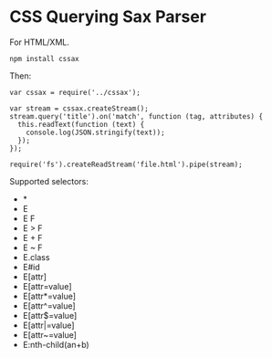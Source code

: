 # CSS Querying Sax Parser

For HTML/XML.

```
npm install cssax
```

Then:

```
var cssax = require('../cssax');

var stream = cssax.createStream();
stream.query('title').on('match', function (tag, attributes) {
  this.readText(function (text) {
    console.log(JSON.stringify(text));
  });
});

require('fs').createReadStream('file.html').pipe(stream);
```

Supported selectors:

* \*
* E
* E F
* E > F
* E + F
* E ~ F
* E.class
* E#id
* E[attr]
* E[attr=value]
* E[attr*=value]
* E[attr^=value]
* E[attr$=value]
* E[attr|=value]
* E[attr~=value]
* E:nth-child(an+b)